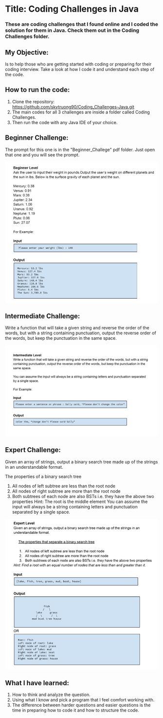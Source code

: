 # Title: Coding Challenges in Java
### These are coding challenges that I found online and I coded the solution for them in Java. Check them out in the Coding Challenges folder. 

## My Objective:
Is to help those who are getting started with coding or preparing for their coding interview. Take a look at how I code it and understand each step of the code.

## How to run the code:
1. Clone the repository: https://github.com/skytruong90/Coding_Challenges-Java.git
2. The main codes for all 3 challenges are inside a folder called Coding Challenges.
3. Then run the code with any Java IDE of your choice.

## Beginner Challenge:
The prompt for this one is in the "Beginner_Challege" pdf folder. Just open that one and you will see the prompt.

<img src= "Capture.PNG" width="500">

## Intermediate Challenge:
Write a function that will take a given string and reverse the order of the words, but with a string containing punctuation, output the reverse order of the words, but keep the punctuation in the same space.

<img src= "Capture2.PNG" width="500">

## Expert Challenge:
Given an array of strings, output a binary search tree made up of the strings in an
understandable format.

The properties of a binary search tree
1. All nodes of left subtree are less than the root node
2. All nodes of right subtree are more than the root node
3. Both subtrees of each node are also BSTs i.e. they have the above two properties
Hint: The root is the middle element
You can assume the input will always be a string containing letters and punctuation separated by a single space.

<img src= "Capture3.PNG" width="500">

## What I have learned: 
1. How to think and analyze the question.
2. Using what I know and pick a program that I feel comfort working with.
3. The difference between harder questions and easier questions is the time in preparing how to code it and how to structure the code.
